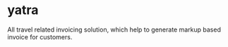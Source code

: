 # yatra
All travel related invoicing solution, which help to generate markup based invoice for customers.
